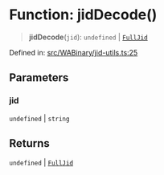 # Function: jidDecode()

> **jidDecode**(`jid`): `undefined` \| [`FullJid`](../type-aliases/FullJid.md)

Defined in: [src/WABinary/jid-utils.ts:25](https://github.com/Fokusdotid/Baileys/blob/c2e37a764497a58082d1525ba2f083f341e3eefa/src/WABinary/jid-utils.ts#L25)

## Parameters

### jid

`undefined` | `string`

## Returns

`undefined` \| [`FullJid`](../type-aliases/FullJid.md)
